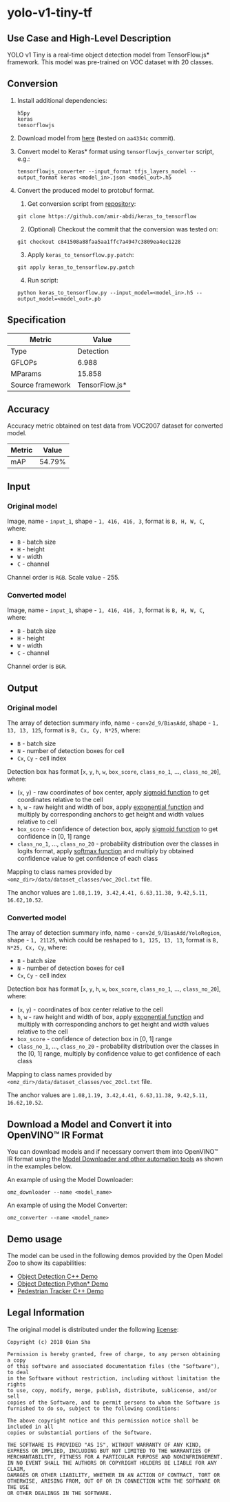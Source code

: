 # yolo-v1-tiny-tf

## Use Case and High-Level Description

YOLO v1 Tiny is a real-time object detection model from TensorFlow.js\* framework. This model was pre-trained on VOC dataset with 20 classes.

## Conversion

1. Install additional dependencies:
   ```
   h5py
   keras
   tensorflowjs
   ```
2. Download model from [here](https://github.com/shaqian/tfjs-yolo-demo/tree/master/dist/model/v1tiny) (tested on `aa4354c` commit).
3. Convert model to Keras\* format using `tensorflowjs_converter` script, e.g.:
   ```
   tensorflowjs_converter --input_format tfjs_layers_model --output_format keras <model_in>.json <model_out>.h5
   ```
4. Convert the produced model to protobuf format.

   1. Get conversion script from [repository](https://github.com/amir-abdi/keras_to_tensorflow):
   ```
   git clone https://github.com/amir-abdi/keras_to_tensorflow
   ```
   2. (Optional) Checkout the commit that the conversion was tested on:
   ```
   git checkout c841508a88faa5aa1ffc7a4947c3809ea4ec1228
   ```
   3. Apply `keras_to_tensorflow.py.patch`:
   ```
   git apply keras_to_tensorflow.py.patch
   ```
   4. Run script:
   ```
   python keras_to_tensorflow.py --input_model=<model_in>.h5 --output_model=<model_out>.pb
   ```

## Specification

| Metric            | Value           |
|-------------------|-----------------|
| Type              | Detection       |
| GFLOPs            | 6.988           |
| MParams           | 15.858          |
| Source framework  | TensorFlow.js\* |

## Accuracy

Accuracy metric obtained on test data from VOC2007 dataset for converted model.

| Metric | Value  |
| ------ | -------|
| mAP    | 54.79% |

## Input

### Original model

Image, name - `input_1`, shape - `1, 416, 416, 3`, format is `B, H, W, C`, where:

- `B` - batch size
- `H` - height
- `W` - width
- `C` - channel

Channel order is `RGB`.
Scale value - 255.

### Converted model

Image, name - `input_1`, shape - `1, 416, 416, 3`, format is `B, H, W, C`, where:

- `B` - batch size
- `H` - height
- `W` - width
- `C` - channel

Channel order is `BGR`.

## Output

### Original model

The array of detection summary info, name - `conv2d_9/BiasAdd`,  shape - `1, 13, 13, 125`, format is `B, Cx, Cy, N*25`, where:

- `B` - batch size
- `N` - number of detection boxes for cell
- `Cx`, `Cy` - cell index

Detection box has format [`x`, `y`, `h`, `w`, `box_score`, `class_no_1`, ..., `class_no_20`], where:

- (`x`, `y`) - raw coordinates of box center, apply [sigmoid function](https://en.wikipedia.org/wiki/Sigmoid_function) to get coordinates relative to the cell
- `h`, `w` - raw height and width of box, apply [exponential function](https://en.wikipedia.org/wiki/Exponential_function) and multiply by corresponding anchors to get height and width values relative to cell
- `box_score` - confidence of detection box, apply [sigmoid function](https://en.wikipedia.org/wiki/Sigmoid_function) to get confidence in [0, 1] range
- `class_no_1`, ..., `class_no_20` - probability distribution over the classes in logits format, apply [softmax function](https://en.wikipedia.org/wiki/Softmax_function) and multiply by obtained confidence value to get confidence of each class

Mapping to class names provided by `<omz_dir>/data/dataset_classes/voc_20cl.txt` file.

The anchor values are `1.08,1.19, 3.42,4.41, 6.63,11.38, 9.42,5.11, 16.62,10.52`.

### Converted model

The array of detection summary info, name - `conv2d_9/BiasAdd/YoloRegion`,  shape - `1, 21125`, which could be reshaped to `1, 125, 13, 13`, format is `B, N*25, Cx, Cy`, where:

- `B` - batch size
- `N` - number of detection boxes for cell
- `Cx`, `Cy` - cell index

Detection box has format [`x`, `y`, `h`, `w`, `box_score`, `class_no_1`, ..., `class_no_20`], where:

- (`x`, `y`) - coordinates of box center relative to the cell
- `h`, `w` - raw height and width of box, apply [exponential function](https://en.wikipedia.org/wiki/Exponential_function) and multiply with corresponding anchors to get height and width values relative to the cell
- `box_score` - confidence of detection box in [0, 1] range
- `class_no_1`, ..., `class_no_20` - probability distribution over the classes in the [0, 1] range, multiply by confidence value to get confidence of each class

Mapping to class names provided by `<omz_dir>/data/dataset_classes/voc_20cl.txt` file.

The anchor values are `1.08,1.19, 3.42,4.41, 6.63,11.38, 9.42,5.11, 16.62,10.52`.

## Download a Model and Convert it into OpenVINO™ IR Format

You can download models and if necessary convert them into OpenVINO™ IR format using the [Model Downloader and other automation tools](../../../tools/model_tools/README.md) as shown in the examples below.

An example of using the Model Downloader:
```
omz_downloader --name <model_name>
```

An example of using the Model Converter:
```
omz_converter --name <model_name>
```

## Demo usage

The model can be used in the following demos provided by the Open Model Zoo to show its capabilities:

* [Object Detection C++ Demo](../../../demos/object_detection_demo/cpp/README.md)
* [Object Detection Python\* Demo](../../../demos/object_detection_demo/python/README.md)
* [Pedestrian Tracker C++ Demo](../../../demos/pedestrian_tracker_demo/cpp/README.md)

## Legal Information

The original model is distributed under the following
[license](https://raw.githubusercontent.com/shaqian/tfjs-yolo/master/LICENSE):

```
Copyright (c) 2018 Qian Sha

Permission is hereby granted, free of charge, to any person obtaining a copy
of this software and associated documentation files (the "Software"), to deal
in the Software without restriction, including without limitation the rights
to use, copy, modify, merge, publish, distribute, sublicense, and/or sell
copies of the Software, and to permit persons to whom the Software is
furnished to do so, subject to the following conditions:

The above copyright notice and this permission notice shall be included in all
copies or substantial portions of the Software.

THE SOFTWARE IS PROVIDED "AS IS", WITHOUT WARRANTY OF ANY KIND,
EXPRESS OR IMPLIED, INCLUDING BUT NOT LIMITED TO THE WARRANTIES OF
MERCHANTABILITY, FITNESS FOR A PARTICULAR PURPOSE AND NONINFRINGEMENT.
IN NO EVENT SHALL THE AUTHORS OR COPYRIGHT HOLDERS BE LIABLE FOR ANY CLAIM,
DAMAGES OR OTHER LIABILITY, WHETHER IN AN ACTION OF CONTRACT, TORT OR
OTHERWISE, ARISING FROM, OUT OF OR IN CONNECTION WITH THE SOFTWARE OR THE USE
OR OTHER DEALINGS IN THE SOFTWARE.
```

